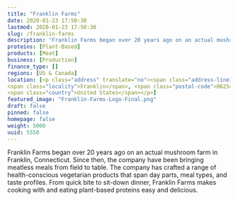 ```yaml
---
title: "Franklin Farms"
date: 2020-01-23 17:50:30
lastmod: 2020-01-23 17:50:30
slug: /franklin-farms
description: "Franklin Farms began over 20 years ago on an actual mushroom farm in Franklin, Connecticut. Since then, the company have been bringing meatless meals from field to table. The company has crafted a range of health-conscious vegetarian products that span day parts, meal types, and taste profiles. From quick bite to sit-down dinner, Franklin Farms makes cooking with and eating plant-based proteins easy and delicious."
proteins: [Plant-Based]
products: [Meat]
business: [Production]
finance_type: []
regions: [US & Canada]
location: [<p class="address" translate="no"><span class="address-line1">Meeting House Hill Road</span><br>
<span class="locality">Franklin</span>, <span class="postal-code">06254</span><br>
<span class="country">United States</span></p>]
featured_image: "Franklin-Farms-Logo-Final.png"
draft: false
pinned: false
homepage: false
weight: 5000
uuid: 5550
---
```

<p>Franklin Farms began over 20 years ago on an actual mushroom farm in Franklin, Connecticut. Since then, the company have been bringing meatless meals from field to table. The company has crafted a range of health-conscious vegetarian products that span day parts, meal types, and taste profiles. From quick bite to sit-down dinner, Franklin Farms makes cooking with and eating plant-based proteins easy and delicious.</p>
